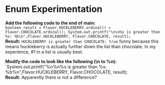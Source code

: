 # Enum Experimentation
**Add the following code to the end of main:**  
`boolean result = Flavor.HUCKLEBERRY.ordinal() > Flavor.CHOCOLATE.ordinal();
System.out.printf("\n\n%s is greater than %s: %b\n",Flavor.HUCKLEBERRY, Flavor.CHOCOLATE, result);`  
**Result:** `HUCKLEBERRY is greater than CHOCOLATE: true` funny because this means huckleberry is actually
further down the list than chocolate. In my experience, #1 in a list is usually best.  

**Modify the code to look like the following (\n to %n):**  
`System.out.printf("%n%n%s is greater than %s: %b%n",Flavor.HUCKLEBERRY, Flavor.CHOCOLATE, result);  
**Result:** Apparently there is not a difference?  

